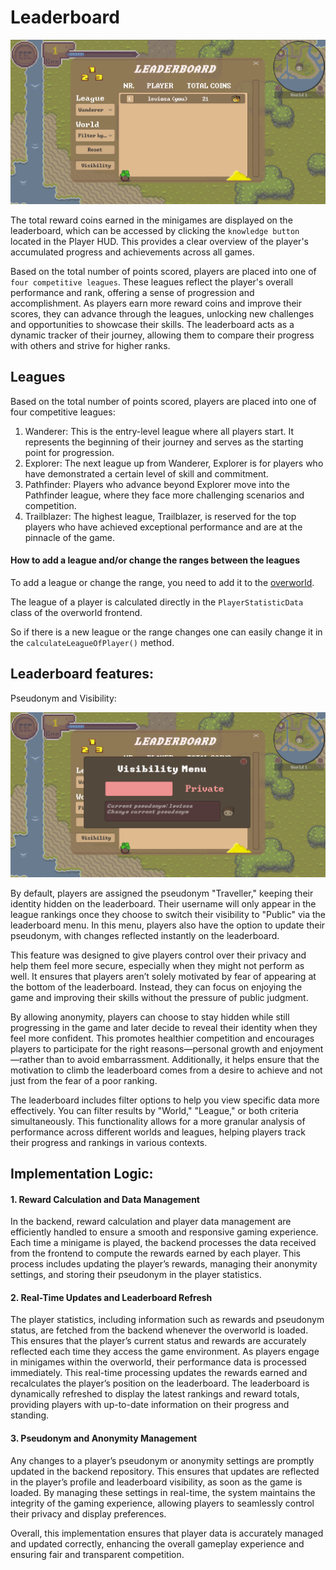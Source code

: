 # Leaderboard

![leaderboard](assets/leaderboard-menu.webp)

The total reward coins earned in the minigames are displayed on the leaderboard, which can be accessed by clicking the `knowledge button` located in the Player HUD. 
This provides a clear overview of the player's accumulated progress and achievements across all games.

Based on the total number of points scored, players are placed into one of `four competitive leagues`. 
These leagues reflect the player's overall performance and rank, offering a sense of progression and accomplishment. 
As players earn more reward coins and improve their scores, they can advance through the leagues, unlocking new challenges and opportunities to showcase their skills. 
The leaderboard acts as a dynamic tracker of their journey, allowing them to compare their progress with others and strive for higher ranks.

## Leagues

Based on the total number of points scored, players are placed into one of four competitive leagues:

1. Wanderer: This is the entry-level league where all players start. It represents the beginning of their journey and serves as the starting point for progression.
2. Explorer: The next league up from Wanderer, Explorer is for players who have demonstrated a certain level of skill and commitment.
3. Pathfinder: Players who advance beyond Explorer move into the Pathfinder league, where they face more challenging scenarios and competition.
4. Trailblazer: The highest league, Trailblazer, is reserved for the top players who have achieved exceptional performance and are at the pinnacle of the game.

#### How to add a league and/or change the ranges between the leagues

To add a league or change the range, you need to add it to the [overworld](https://github.com/Gamify-IT/overworld).

The league of a player is calculated directly in the `PlayerStatisticData` class of the overworld frontend.

So if there is a new league or the range changes one can easily change it in the `calculateLeagueOfPlayer()` method.

## Leaderboard features:

Pseudonym and Visibility:

![leaderboard](assets/visibility-menu.webp)

By default, players are assigned the pseudonym "Traveller," keeping their identity hidden on the leaderboard. 
Their username will only appear in the league rankings once they choose to switch their visibility to "Public" via the leaderboard menu. 
In this menu, players also have the option to update their pseudonym, with changes reflected instantly on the leaderboard.

This feature was designed to give players control over their privacy and help them feel more secure, especially when they might not perform as well. 
It ensures that players aren’t solely motivated by fear of appearing at the bottom of the leaderboard. 
Instead, they can focus on enjoying the game and improving their skills without the pressure of public judgment.

By allowing anonymity, players can choose to stay hidden while still progressing in the game and later decide to reveal their identity when they feel more confident. 
This promotes healthier competition and encourages players to participate for the right reasons—personal growth and enjoyment—rather than to avoid embarrassment. 
Additionally, it helps ensure that the motivation to climb the leaderboard comes from a desire to achieve and not just from the fear of a poor ranking.

The leaderboard includes filter options to help you view specific data more effectively. You can filter results by "World," "League," or both criteria simultaneously.
This functionality allows for a more granular analysis of performance across different worlds and leagues,
helping players track their progress and rankings in various contexts.

## Implementation Logic:

#### 1. Reward Calculation and Data Management
In the backend, reward calculation and player data management are efficiently handled to ensure a smooth and responsive gaming experience.
Each time a minigame is played, the backend processes the data received from the frontend to compute the rewards earned by each player.
This process includes updating the player’s rewards, managing their anonymity settings, and storing their pseudonym in the player statistics.


#### 2. Real-Time Updates and Leaderboard Refresh
The player statistics, including information such as rewards and pseudonym status, are fetched from the backend whenever the overworld is loaded.
This ensures that the player’s current status and rewards are accurately reflected each time they access the game environment.
As players engage in minigames within the overworld, their performance data is processed immediately.
This real-time processing updates the rewards earned and recalculates the player’s position on the leaderboard.
The leaderboard is dynamically refreshed to display the latest rankings and reward totals, providing players with up-to-date information on their progress and standing.


#### 3. Pseudonym and Anonymity Management
Any changes to a player’s pseudonym or anonymity settings are promptly updated in the backend repository.
This ensures that updates are reflected in the player’s profile and leaderboard visibility, as soon as the game is loaded.
By managing these settings in real-time, the system maintains the integrity of the gaming experience, allowing players to seamlessly control their
privacy and display preferences.

Overall, this implementation ensures that player data is accurately managed and updated correctly,
enhancing the overall gameplay experience and ensuring fair and transparent competition.
